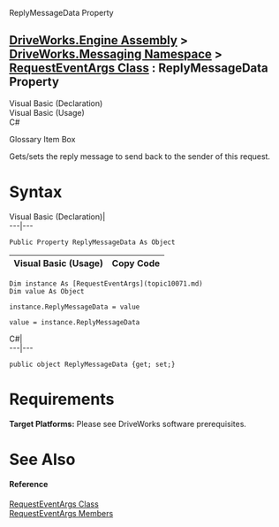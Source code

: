 ReplyMessageData Property   
  
[DriveWorks.Engine Assembly](topic2156.md) > [DriveWorks.Messaging Namespace](topic10038.md) > [RequestEventArgs Class](topic10071.md) : ReplyMessageData Property  
---  
  
Visual Basic (Declaration)    
Visual Basic (Usage)    
C# 

Glossary Item Box

Gets/sets the reply message to send back to the sender of this request. 

# Syntax

Visual Basic (Declaration)|   
---|---  
      
    
    Public Property ReplyMessageData As Object  
  
Visual Basic (Usage)| Copy Code  
---|---  
      
    
    Dim instance As [RequestEventArgs](topic10071.md)
    Dim value As Object
     
    instance.ReplyMessageData = value
     
    value = instance.ReplyMessageData  
  
C#|   
---|---  
      
    
    public object ReplyMessageData {get; set;}  
  
# Requirements

**Target Platforms:** Please see DriveWorks software prerequisites.

# See Also

#### Reference

[RequestEventArgs Class](topic10071.md)   
[RequestEventArgs Members](topic10072.md)



